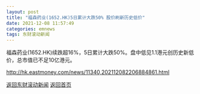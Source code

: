 ```yaml
---
layout: post
title: "福森药业(1652.HK)5日累计大跌50% 股价刷新历史低价"
date: 2021-12-08 11:57:49
categories: emnews
tags: 东财滚动新闻
---
```


福森药业(1652.HK)续跌超16%，5日累计大跌50%。盘中低见1.1港元创历史新低价，总市值已不足10亿港元。

<http://hk.eastmoney.com/news/11340,202112082206884861.html>

[返回东财滚动新闻](../emnews/)
[返回首页](../)